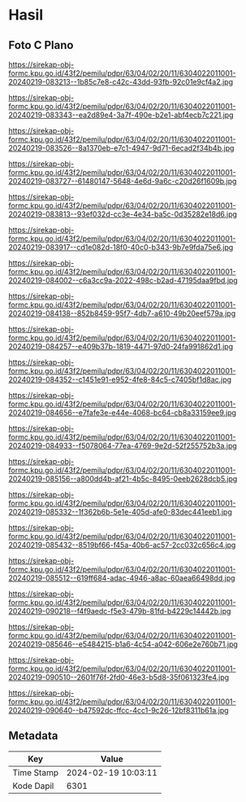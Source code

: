 # Hasil

## Foto C Plano

https://sirekap-obj-formc.kpu.go.id/43f2/pemilu/pdpr/63/04/02/20/11/6304022011001-20240219-083213--1b85c7e8-c42c-43dd-93fb-92c01e9cf4a2.jpg

https://sirekap-obj-formc.kpu.go.id/43f2/pemilu/pdpr/63/04/02/20/11/6304022011001-20240219-083343--ea2d89e4-3a7f-490e-b2e1-abf4ecb7c221.jpg

https://sirekap-obj-formc.kpu.go.id/43f2/pemilu/pdpr/63/04/02/20/11/6304022011001-20240219-083526--8a1370eb-e7c1-4947-9d71-6ecad2f34b4b.jpg

https://sirekap-obj-formc.kpu.go.id/43f2/pemilu/pdpr/63/04/02/20/11/6304022011001-20240219-083727--61480147-5648-4e6d-9a6c-c20d26f1609b.jpg

https://sirekap-obj-formc.kpu.go.id/43f2/pemilu/pdpr/63/04/02/20/11/6304022011001-20240219-083813--93ef032d-cc3e-4e34-ba5c-0d35282e18d6.jpg

https://sirekap-obj-formc.kpu.go.id/43f2/pemilu/pdpr/63/04/02/20/11/6304022011001-20240219-083917--cd1e082d-18f0-40c0-b343-9b7e9fda75e6.jpg

https://sirekap-obj-formc.kpu.go.id/43f2/pemilu/pdpr/63/04/02/20/11/6304022011001-20240219-084002--c6a3cc9a-2022-498c-b2ad-47195daa9fbd.jpg

https://sirekap-obj-formc.kpu.go.id/43f2/pemilu/pdpr/63/04/02/20/11/6304022011001-20240219-084138--852b8459-95f7-4db7-a610-49b20eef579a.jpg

https://sirekap-obj-formc.kpu.go.id/43f2/pemilu/pdpr/63/04/02/20/11/6304022011001-20240219-084257--e409b37b-1819-4471-97d0-24fa991862d1.jpg

https://sirekap-obj-formc.kpu.go.id/43f2/pemilu/pdpr/63/04/02/20/11/6304022011001-20240219-084352--c1451e91-e952-4fe8-84c5-c7405bf1d8ac.jpg

https://sirekap-obj-formc.kpu.go.id/43f2/pemilu/pdpr/63/04/02/20/11/6304022011001-20240219-084656--e7fafe3e-e44e-4068-bc64-cb8a33159ee9.jpg

https://sirekap-obj-formc.kpu.go.id/43f2/pemilu/pdpr/63/04/02/20/11/6304022011001-20240219-084933--f5078064-77ea-4769-9e2d-52f255752b3a.jpg

https://sirekap-obj-formc.kpu.go.id/43f2/pemilu/pdpr/63/04/02/20/11/6304022011001-20240219-085156--a800dd4b-af21-4b5c-8495-0eeb2628dcb5.jpg

https://sirekap-obj-formc.kpu.go.id/43f2/pemilu/pdpr/63/04/02/20/11/6304022011001-20240219-085332--1f362b6b-5e1e-405d-afe0-83dec441eeb1.jpg

https://sirekap-obj-formc.kpu.go.id/43f2/pemilu/pdpr/63/04/02/20/11/6304022011001-20240219-085432--8519bf66-f45a-40b6-ac57-2cc032c656c4.jpg

https://sirekap-obj-formc.kpu.go.id/43f2/pemilu/pdpr/63/04/02/20/11/6304022011001-20240219-085512--619ff684-adac-4946-a8ac-60aea66498dd.jpg

https://sirekap-obj-formc.kpu.go.id/43f2/pemilu/pdpr/63/04/02/20/11/6304022011001-20240219-090218--f4f9aedc-f5e3-479b-81fd-b4229c14442b.jpg

https://sirekap-obj-formc.kpu.go.id/43f2/pemilu/pdpr/63/04/02/20/11/6304022011001-20240219-085646--e5484215-b1a6-4c54-a042-606e2e760b71.jpg

https://sirekap-obj-formc.kpu.go.id/43f2/pemilu/pdpr/63/04/02/20/11/6304022011001-20240219-090510--2601f76f-2fd0-46e3-b5d8-35f061323fe4.jpg

https://sirekap-obj-formc.kpu.go.id/43f2/pemilu/pdpr/63/04/02/20/11/6304022011001-20240219-090640--b47592dc-ffcc-4cc1-9c26-12bf8311b61a.jpg


## Metadata

| Key        | Value               |
| ---------- | ------------------- |
| Time Stamp | 2024-02-19 10:03:11 |
| Kode Dapil | 6301                |




